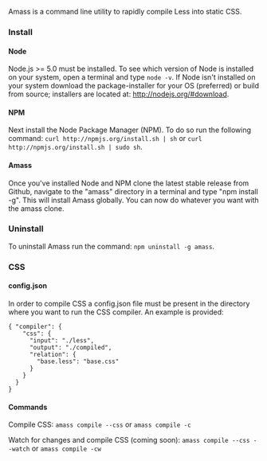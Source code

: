 Amass is a command line utility to rapidly compile Less into static CSS.

### Install

#### Node

Node.js >= 5.0 must be installed. To see which version of Node is installed on your system, open a terminal and type `node -v`. If Node isn't installed on your system download the package-installer for your OS (preferred) or build from source; installers are located at: http://nodejs.org/#download.

#### NPM

Next install the Node Package Manager (NPM). To do so run the following command: `curl http://npmjs.org/install.sh | sh` or `curl http://npmjs.org/install.sh | sudo sh`.

#### Amass

Once you've installed Node and NPM clone the latest stable release from Github, navigate to the "amass" directory in a terminal and type "npm install -g". This will install Amass globally. You can now do whatever you want with the amass clone.

### Uninstall

To uninstall Amass run the command: `npm uninstall -g amass`.

### CSS

#### config.json

In order to compile CSS a config.json file must be present in the directory where you want to run the CSS compiler. An example is provided:

    { "compiler": {
        "css": {
          "input": "./less",
          "output": "./compiled",
          "relation": {
            "base.less": "base.css"
          }
        }
      }
    }

#### Commands

Compile CSS: `amass compile --css` or `amass compile -c`

Watch for changes and compile CSS (coming soon): `amass compile --css --watch` or `amass compile -cw`